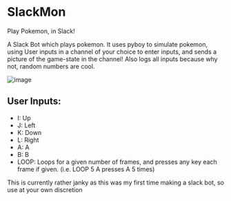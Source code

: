 # SlackMon
Play Pokemon, in Slack!

A Slack Bot which plays pokemon. It uses pyboy to simulate pokemon, using User inputs in a channel of your choice to enter inputs, and sends a picture of the game-state in the channel!
Also logs all inputs because why not, random numbers are cool.

![image](https://github.com/user-attachments/assets/6cf5404d-1a53-4404-b455-76d33a48e06a)

## User Inputs:

- I: Up
- J: Left
- K: Down
- L: Right
- A: A
- B: B
- LOOP: Loops for a given number of frames, and presses any key each frame if given. (i.e. LOOP 5 A presses A 5 times)
  
This is currently rather janky as this was my first time making a slack bot, so use at your own discretion
